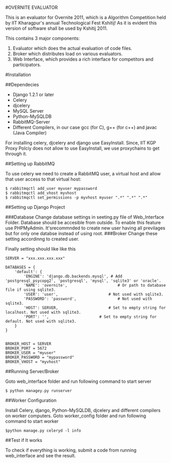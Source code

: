 #OVERNITE EVALUATOR

This is an evaluator for Overnite 2011, which is a Algorithm Competition held by IIT Kharagpur's annual Technological Fest Kshitij! As it is evident this version of software shall be used by Kshitij 2011.

This contains 3 major components:

1. Evaluator which does the actual evaluation of code files.
2. Broker which distributes load on various evaluators.
3. Web Interface, which provides a rich interface for competitors and participators.


#Installation

##Dependecies

 - Django 1.2.1 or later
 - Celery
 - djcelery
 - MySQL Server
 - Python-MySQLDB
 - RabbitMQ-Server
 - Different Compilers, in our case gcc (for C), g++ (for c++) and javac (Java Compiler)

For installing celery, djcelery and django use EasyInstall. Since, IIT KGP Proxy Polciy does not allow to use EasyInstall, we use proxychains to get through it.

##Setting up RabbitMQ

To use celery we need to create a RabbitMQ user, a virtual host and allow that user access to that virtual host:

    $ rabbitmqctl add_user myuser mypassword
    $ rabbitmqctl add_vhost myvhost
    $ rabbitmqctl set_permissions -p myvhost myuser ".*" ".*" ".*"

##Setting up Django Project

###Database
Change database settings in seeting.py file of Web_Interface Folder. Database should be accesible from outside. To enable this feature use PHPMyAdmin. It'srecommnded to create new user having all previlages but for only one databse instead of using root.
###Broker
Change these setting accordinng to created user.

Finally setting should like like this

    SERVER = "xxx.xxx.xxx.xxx"

    DATABASES = {
        'default': {
            'ENGINE': 'django.db.backends.mysql', # Add 'postgresql_psycopg2', 'postgresql', 'mysql', 'sqlite3' or 'oracle'.
            'NAME': 'overnite',                      # Or path to database file if using sqlite3.
            'USER': 'user',                      # Not used with sqlite3.
            'PASSWORD': 'password',                  # Not used with sqlite3.
            'HOST': SERVER,                      # Set to empty string for localhost. Not used with sqlite3.
            'PORT': '',                      # Set to empty string for default. Not used with sqlite3.
        }
    }


    BROKER_HOST = SERVER
    BROKER_PORT = 5672
    BROKER_USER = "myuser"
    BROKER_PASSWORD = "mypassword"
    BROKER_VHOST = "myvhost"



##Running Server/Broker

Goto web_interface folder and run following command to start server

    $ python managey.py runserver

##Worker Configuration


Install Celery, django, Python-MySQLDB, djcelery and different compilers on worker computers. 
Goto worker_config folder and run following command to start worker

    $python manage.py celeryd -l info

##Test if It works

To check if everything is working, submit a code from running web_interface and see the result.

